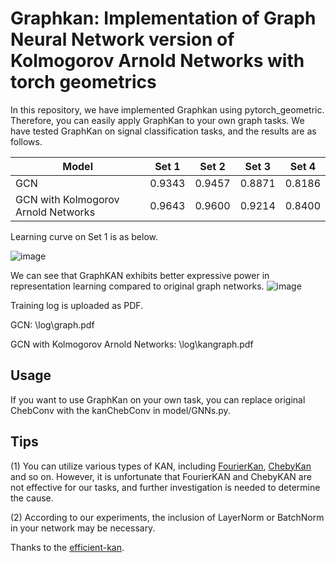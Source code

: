 # Graphkan: Implementation of Graph Neural Network version of Kolmogorov Arnold Networks with torch geometrics

In this repository, we have implemented Graphkan using pytorch_geometric. Therefore, you can easily apply GraphKan to your own graph tasks. We have tested GraphKan on signal classification tasks, and the results are as follows.

| Model     | Set 1 | Set 2 | Set 3 | Set 4 |
| ----------- | ----------- |----------- |----------- |----------- |
| GCN      | 0.9343       |0.9457|0.8871|0.8186|
| GCN with  Kolmogorov Arnold Networks  |  0.9643       |0.9600 |0.9214|0.8400|

Learning curve on Set 1 is as below.

![image](https://github.com/Ryanfzhang/GraphKan/assets/150044070/de152261-7ee6-4891-b37b-a1ac7109d549)

We can see that GraphKAN exhibits better expressive power in representation learning compared to original graph networks.
![image](https://github.com/Ryanfzhang/GraphKan/assets/150044070/699563a3-25a5-44f7-b35f-f3c45553c6b4)


Training log is uploaded as PDF.

GCN: \log\graph.pdf 

GCN with  Kolmogorov Arnold Networks: \log\kangraph.pdf
## Usage
If you want to use GraphKan on your own task, you can replace original ChebConv with the kanChebConv in model/GNNs.py. 

## Tips
(1) You can utilize various types of KAN, including [FourierKan](https://github.com/GistNoesis/FourierKAN), [ChebyKan](https://github.com/SynodicMonth/ChebyKAN) and so on. However, it is unfortunate that FourierKAN and ChebyKAN are not effective for our tasks, and further investigation is needed to determine the cause.

(2) According to our experiments, the inclusion of LayerNorm or BatchNorm in your network may be necessary.

Thanks to the [efficient-kan](https://github.com/Blealtan/efficient-kan/).

